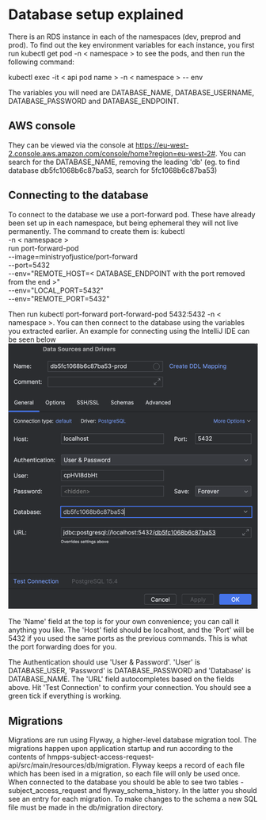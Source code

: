 # Database setup explained

There is an RDS instance in each of the namespaces (dev, preprod and prod).
To find out the key environment variables for each instance, you first run kubectl get pod -n < namespace > to see the pods, and then run the following command:

kubectl exec -it < api pod name > -n < namespace > -- env

The variables you will need are DATABASE_NAME, DATABASE_USERNAME, DATABASE_PASSWORD and DATABASE_ENDPOINT.

## AWS console
They can be viewed via the console at https://eu-west-2.console.aws.amazon.com/console/home?region=eu-west-2#. You can search for the DATABASE_NAME, removing the leading 'db' (eg. to find database db5fc1068b6c87ba53, search for 5fc1068b6c87ba53)

## Connecting to the database
To connect to the database we use a port-forward pod. These have already been set up in each namespace, but being ephemeral they will not live permanently. The command to create them is:
kubectl \
  -n < namespace > \
  run port-forward-pod \
  --image=ministryofjustice/port-forward \
  --port=5432 \
  --env="REMOTE_HOST=< DATABASE_ENDPOINT with the port removed from the end >" \
  --env="LOCAL_PORT=5432" \
  --env="REMOTE_PORT=5432"

Then run kubectl port-forward port-forward-pod 5432:5432 -n < namespace >.
You can then connect to the database using the variables you extracted earlier.
An example for connecting using the IntelliJ IDE can be seen below
![](intellijdbconnect.png)

The 'Name' field at the top is for your own convenience; you can call it anything you like.
The 'Host' field should be localhost, and the 'Port' will be 5432 if you used the same ports as the previous commands. This is what the port forwarding does for you.

The Authentication should use 'User & Password'. 'User' is DATABASE_USER, 'Password' is DATABASE_PASSWORD and 'Database' is DATABASE_NAME. The 'URL' field autocompletes based on the fields above.
Hit 'Test Connection' to confirm your connection. You should see a green tick if everything is working.

## Migrations
Migrations are run using Flyway, a higher-level database migration tool. The migrations happen upon application startup and run according to the contents of hmpps-subject-access-request-api/src/main/resources/db/migration. Flyway keeps a record of each file which has been ised in a migration, so each file will only be used once. When connected to the database you should be able to see two tables - subject_access_request and flyway_schema_history. In the latter you should see an entry for each migration. To make changes to the schema a new SQL file must be made in the db/migration directory. 